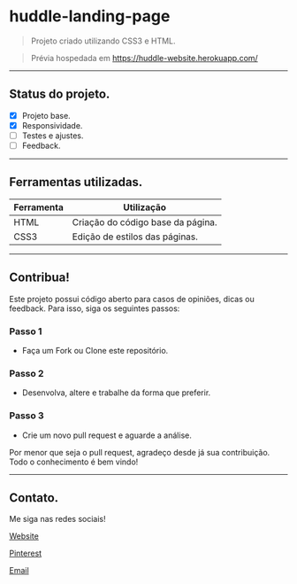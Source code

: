 # huddle-landing-page

> Projeto criado utilizando CSS3 e HTML.

> Prévia hospedada em https://huddle-website.herokuapp.com/

---

## Status do projeto.

- [x] Projeto base.
- [x] Responsividade.
- [ ] Testes e ajustes.
- [ ] Feedback.

---

## Ferramentas utilizadas.

| Ferramenta    | Utilização                        |
|---------------|-----------------------------------|
| HTML          | Criação do código base da página. |
| CSS3          | Edição de estilos das páginas.    |

---

## Contribua!

Este projeto possui código aberto para casos de opiniões, dicas ou feedback. Para isso, siga os seguintes passos:

### Passo 1

- Faça um Fork ou Clone este repositório.

### Passo 2

- Desenvolva, altere e trabalhe da forma que preferir.

### Passo 3

- Crie um novo pull request e aguarde a análise.

Por menor que seja o pull request, agradeço desde já sua contribuição. Todo o conhecimento é bem vindo!

---

## Contato.

Me siga nas redes sociais! 

[Website](https://matheus-cunha.github.io/)

[Pinterest](https://br.pinterest.com/portifoliomatheuscunha/)

[Email](matheus.cunha.sjc@gmail.com)
